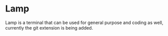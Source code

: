 # Lamp
Lamp  is a terminal that can be used for general purpose and coding as well, currently the git extension is being added. 
